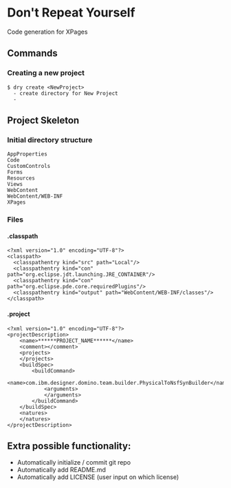 # Don't Repeat Yourself

Code generation for XPages


## Commands

### Creating a new project

    $ dry create <NewProject>
      - create directory for New Project
      -




## Project Skeleton

### Initial directory structure

    AppProperties
    Code
    CustomControls
    Forms
    Resources
    Views
    WebContent
    WebContent/WEB-INF
    XPages

### Files

#### .classpath
    <?xml version="1.0" encoding="UTF-8"?>
    <classpath>
      <classpathentry kind="src" path="Local"/>
      <classpathentry kind="con" path="org.eclipse.jdt.launching.JRE_CONTAINER"/>
      <classpathentry kind="con" path="org.eclipse.pde.core.requiredPlugins"/>
      <classpathentry kind="output" path="WebContent/WEB-INF/classes"/>
    </classpath>

#### .project
    <?xml version="1.0" encoding="UTF-8"?>
    <projectDescription>
    	<name>******PROJECT_NAME******</name>
    	<comment></comment>
    	<projects>
    	</projects>
    	<buildSpec>
    		<buildCommand>
    			<name>com.ibm.designer.domino.team.builder.PhysicalToNsfSynBuilder</name>
    			<arguments>
    			</arguments>
    		</buildCommand>
    	</buildSpec>
    	<natures>
    	</natures>
    </projectDescription>


## Extra possible functionality:

* Automatically initialize / commit git repo
* Automatically add README.md
* Automatically add LICENSE (user input on which license)
